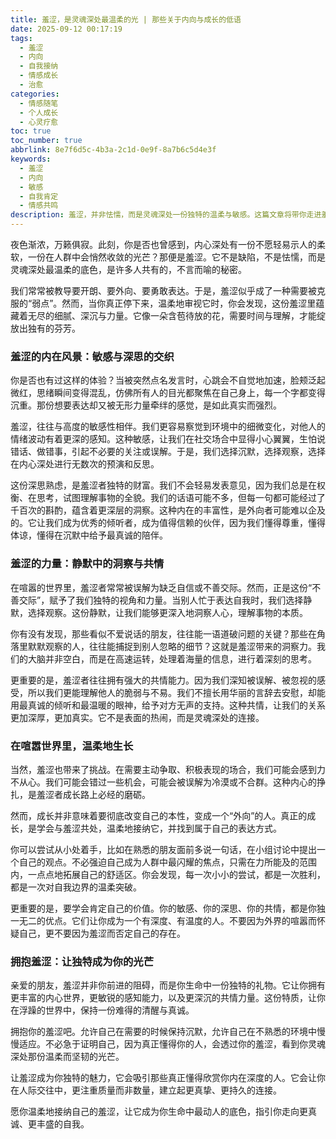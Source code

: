 ```yaml
---
title: 羞涩，是灵魂深处最温柔的光 | 那些关于内向与成长的低语
date: 2025-09-12 00:17:19
tags:
  - 羞涩
  - 内向
  - 自我接纳
  - 情感成长
  - 治愈
categories:
  - 情感随笔
  - 个人成长
  - 心灵疗愈
toc: true
toc_number: true
abbrlink: 8e7f6d5c-4b3a-2c1d-0e9f-8a7b6c5d4e3f
keywords:
  - 羞涩
  - 内向
  - 敏感
  - 自我肯定
  - 情感共鸣
description: 羞涩，并非怯懦，而是灵魂深处一份独特的温柔与敏感。这篇文章将带你走进羞涩的内心世界，感受它带来的细腻与力量，学会拥抱这份与生俱来的特质，让它成为你生命中最动人的光芒，指引你走向更真诚、更丰盛的自我。
---
```


夜色渐浓，万籁俱寂。此刻，你是否也曾感到，内心深处有一份不愿轻易示人的柔软，一份在人群中会悄然收敛的光芒？那便是羞涩。它不是缺陷，不是怯懦，而是灵魂深处最温柔的底色，是许多人共有的，不言而喻的秘密。

我们常常被教导要开朗、要外向、要勇敢表达。于是，羞涩似乎成了一种需要被克服的“弱点”。然而，当你真正停下来，温柔地审视它时，你会发现，这份羞涩里蕴藏着无尽的细腻、深沉与力量。它像一朵含苞待放的花，需要时间与理解，才能绽放出独有的芬芳。

### 羞涩的内在风景：敏感与深思的交织

你是否也有过这样的体验？当被突然点名发言时，心跳会不自觉地加速，脸颊泛起微红，思绪瞬间变得混乱，仿佛所有人的目光都聚焦在自己身上，每一个字都变得沉重。那份想要表达却又被无形力量牵绊的感觉，是如此真实而强烈。

羞涩，往往与高度的敏感性相伴。我们更容易察觉到环境中的细微变化，对他人的情绪波动有着更深的感知。这种敏感，让我们在社交场合中显得小心翼翼，生怕说错话、做错事，引起不必要的关注或误解。于是，我们选择沉默，选择观察，选择在内心深处进行无数次的预演和反思。

这份深思熟虑，是羞涩者独特的财富。我们不会轻易发表意见，因为我们总是在权衡、在思考，试图理解事物的全貌。我们的话语可能不多，但每一句都可能经过了千百次的斟酌，蕴含着更深层的洞察。这种内在的丰富性，是外向者可能难以企及的。它让我们成为优秀的倾听者，成为值得信赖的伙伴，因为我们懂得尊重，懂得体谅，懂得在沉默中给予最真诚的陪伴。

### 羞涩的力量：静默中的洞察与共情

在喧嚣的世界里，羞涩者常常被误解为缺乏自信或不善交际。然而，正是这份“不善交际”，赋予了我们独特的视角和力量。当别人忙于表达自我时，我们选择静默，选择观察。这份静默，让我们能够更深入地洞察人心，理解事物的本质。

你有没有发现，那些看似不爱说话的朋友，往往能一语道破问题的关键？那些在角落里默默观察的人，往往能捕捉到别人忽略的细节？这就是羞涩带来的洞察力。我们的大脑并非空白，而是在高速运转，处理着海量的信息，进行着深刻的思考。

更重要的是，羞涩者往往拥有强大的共情能力。因为我们深知被误解、被忽视的感受，所以我们更能理解他人的脆弱与不易。我们不擅长用华丽的言辞去安慰，却能用最真诚的倾听和最温暖的眼神，给予对方无声的支持。这种共情，让我们的关系更加深厚，更加真实。它不是表面的热闹，而是灵魂深处的连接。

### 在喧嚣世界里，温柔地生长

当然，羞涩也带来了挑战。在需要主动争取、积极表现的场合，我们可能会感到力不从心。我们可能会错过一些机会，可能会被误解为冷漠或不合群。这种内心的挣扎，是羞涩者成长路上必经的磨砺。

然而，成长并非意味着要彻底改变自己的本性，变成一个“外向”的人。真正的成长，是学会与羞涩共处，温柔地接纳它，并找到属于自己的表达方式。

你可以尝试从小处着手，比如在熟悉的朋友面前多说一句话，在小组讨论中提出一个自己的观点。不必强迫自己成为人群中最闪耀的焦点，只需在力所能及的范围内，一点点地拓展自己的舒适区。你会发现，每一次小小的尝试，都是一次胜利，都是一次对自我边界的温柔突破。

更重要的是，要学会肯定自己的价值。你的敏感、你的深思、你的共情，都是你独一无二的优点。它们让你成为一个有深度、有温度的人。不要因为外界的喧嚣而怀疑自己，更不要因为羞涩而否定自己的存在。

### 拥抱羞涩：让独特成为你的光芒

亲爱的朋友，羞涩并非你前进的阻碍，而是你生命中一份独特的礼物。它让你拥有更丰富的内心世界，更敏锐的感知能力，以及更深沉的共情力量。这份特质，让你在浮躁的世界中，保持一份难得的清醒与真诚。

拥抱你的羞涩吧。允许自己在需要的时候保持沉默，允许自己在不熟悉的环境中慢慢适应。不必急于证明自己，因为真正懂得你的人，会透过你的羞涩，看到你灵魂深处那份温柔而坚韧的光芒。

让羞涩成为你独特的魅力，它会吸引那些真正懂得欣赏你内在深度的人。它会让你在人际交往中，更注重质量而非数量，建立起更真挚、更持久的连接。

愿你温柔地接纳自己的羞涩，让它成为你生命中最动人的底色，指引你走向更真诚、更丰盛的自我。